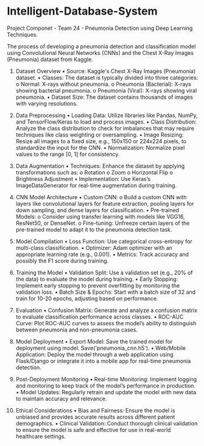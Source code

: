 # Intelligent-Database-System
Project Componet - Team 24 - Pneumonia Detection using Deep Learning Techniques. 

The process of developing a pneumonia detection and classification model using Convolutional Neural Networks (CNNs) and the Chest X-Ray Images (Pneumonia) dataset from Kaggle.


1. Dataset Overview
•	Source: Kaggle's Chest X-Ray Images (Pneumonia) dataset.
•	Classes: The dataset is typically divided into three categories:
o	Normal: X-rays without pneumonia.
o	Pneumonia (Bacterial): X-rays showing bacterial pneumonia.
o	Pneumonia (Viral): X-rays showing viral pneumonia.
•	Dataset Size: The dataset contains thousands of images with varying resolutions.


2. Data Preprocessing
•	Loading Data: Utilize libraries like Pandas, NumPy, and TensorFlow/Keras to load and process images.
•	Class Distribution: Analyze the class distribution to check for imbalances that may require techniques like class weighting or oversampling.
•	Image Resizing: Resize all images to a fixed size, e.g., 150x150 or 224x224 pixels, to standardize the input for the CNN.
•	Normalization: Normalize pixel values to the range [0, 1] for consistency.


3. Data Augmentation
•	Techniques: Enhance the dataset by applying transformations such as:
o	Rotation
o	Zoom
o	Horizontal Flip
o	Brightness Adjustment
•	Implementation: Use Keras’s ImageDataGenerator for real-time augmentation during training.


4. CNN Model Architecture
•	Custom CNN:
o	Build a custom CNN with layers like convolutional layers for feature extraction, pooling layers for down sampling, and dense layers for classification.
•	Pre-trained Models:
o	Consider using transfer learning with models like VGG16, ResNet50, or DenseNet.
o	Fine-tuning: Unfreeze certain layers of the pre-trained model to adapt it to the pneumonia detection task.


5. Model Compilation
•	Loss Function: Use categorical cross-entropy for multi-class classification.
•	Optimizer: Adam optimizer with an appropriate learning rate (e.g., 0.001).
•	Metrics: Track accuracy and possibly the F1 score during training.



6. Training the Model
•	Validation Split: Use a validation set (e.g., 20% of the data) to evaluate the model during training.
•	Early Stopping: Implement early stopping to prevent overfitting by monitoring the validation loss.
•	Batch Size & Epochs: Start with a batch size of 32 and train for 10-20 epochs, adjusting based on performance.


7. Evaluation
•	Confusion Matrix: Generate and analyze a confusion matrix to evaluate classification performance across classes.
•	ROC-AUC Curve: Plot ROC-AUC curves to assess the model’s ability to distinguish between pneumonia and non-pneumonia cases.


8. Model Deployment
•	Export Model: Save the trained model for deployment using model. Save('pneumonia_cnn.h5').
•	Web/Mobile Application: Deploy the model through a web application using Flask/Django or integrate it into a mobile app for real-time pneumonia detection.


9. Post-Deployment Monitoring
•	Real-time Monitoring: Implement logging and monitoring to keep track of the model’s performance in production.
•	Model Updates: Regularly retrain and update the model with new data to maintain accuracy and relevance.


10. Ethical Considerations
•	Bias and Fairness: Ensure the model is unbiased and provides accurate results across different patient demographics.
•	Clinical Validation: Conduct thorough clinical validation to ensure the model is safe and effective for use in real-world healthcare settings.

